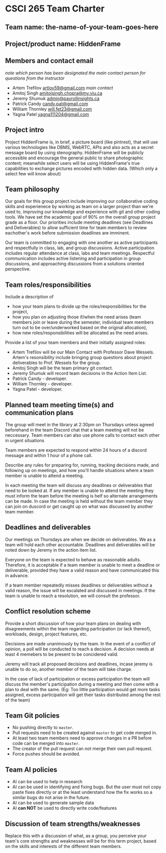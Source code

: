 
# CSCI 265 Team Charter

## Team name: the-name-of-your-team-goes-here

## Project/product name: HiddenFrame

## Members and contact email

*note which person has been designated the main contact person for questions from the instructor*

 - Artem Trefilov   artlov59@gmail.com *main contact*
 - Amitoj Singh     amitojsingh.chopra@my.viu.ca
 - Jeremy Shumuk    admin@payrollinsights.ca
 - Patrick Candy    candy.pat@gmail.com
 - William Thornley will.fet23@gmail.com
 - Yagna Patel      yagna111204@gmail.com

## Project intro

Project HiddenFrame is, in brief, a picture board (like pintrest), that will use various technologies like DBMS, WebRTC, APIs and also acts as a secret message board by using stenography. HiddenFrame will be publicly accessible and encourage the general public to share photographic content; meanwhile select users will be using HiddenFrame's true capabilities to exchange pictures encoded with hidden data. (Which only a select few will know about)

## Team philosophy

Our goals for this group project include improving our collaborative coding skills and experienece by working as team on a larger project than we're used to, improving our knowledge and experience with git and other coding tools. We have set the academic goal of 90% on the overall group project grade as a floor. Our priorities include meeting deadlines (see Deadlines and Deliverables) to allow sufficient time for team members to review eachother's work before submission deadlines are imminent.

Our team is committed to engaging with one another as active participants and respectfully in class, lab, and group discussions. Active participation includes regular attendance at class, labs and team meetings. Respectful communication includes active listening and participation in group discussions, and approaching discussions from a solutions oriented perspective.

## Team roles/responsibilities

Include a description of
 - how your team plans to divide up the roles/responsibilities for the project,
 - how you plan on adjusting those if/when the need arises (team members join or leave during the semester, individual team members turn out to be over/underworked based on the original allocation),
 - how new roles/responsibilities will be allocated as the need arises.

Provide a list of your team members and their initially assigned roles:
 - Artem Trefilov will be our Main Contact with Professor Dave Wessels. Artem's resonsibility include bringing group questions about project deliverables to Prof. Wessels for the group.
 - Amitoj Singh will be the team primary git contact.
 - Jeremy Shumuk will record team decisions in the Action Item List.
 - Patrick Candy - developer.
 - William Thornley - developer.
 - Yagna Patel - developer.

## Planned team meeting time(s) and communication plans

The group will meet in the library at 2:30pm on Thursdays unless agreed beforehand in the team Discord chat that a team meeting will not be neccessary. Team members can also use phone calls to contact each other in urgent situations

Team members are expected to respond within 24 hours of a discord message and within 1 hour of a phone call.

Describe any rules for preparing for, running, tracking decisions made, and following up on meetings,
and how you'll handle situations where a team member is unable to attend a meeting.

In each meeting the team will discuss any deadlines or deliverables that need to be looked at. If any member is unable to attend the meeting they must inform the team before the meeting is helf so alternate arrangements can be made. In case the meeting is held without the team member they can join on duscord or get caught up on what was discussed by another team member.

## Deadlines and deliverables

Our meetings on Thursdays are when we decide on deliverables. We as a team will hold each other accountable. Deadlines and deliverables will be noted down by Jeremy in the action item list. 

Everyone on the team is expected to behave as reasonable adults. Therefore, it is acceptable if a team member is unable to meet a deadline or deliverable, provided they have a valid reason and have communicated this in advance. 

If a team member repeatedly misses deadlines or deliverables without a valid reason, the issue will be escalated and discussed in meetings. If the team is unable to reach a resolution, we will consult the professor.


## Conflict resolution scheme

Provide a short discussion of how your team plans on dealing with disagreements within the team
regarding participation (or lack thereof), workloads, design, project features, etc.

Decisions are made unanimously by the team. In the event of a conflict of opinion, a poll will be conducted to reach a decision. A decision needs at least 4 memebers to be present to be concidered valid.

Jeremy will track all proposed decisions and deadlines, incase jeremy is unable to do so, another member of the team will take charge.

In the case of lack of participation or excess participation the team will discuss the member's participation during a meeting and then come with a plan to deal with the same. (Eg: Too little participation would get more tasks assigned, excess participation will get their tasks distributed among the rest of the team)

## Team Git policies

- No pushing directly to `master`.
- Pull requests need to be created against `master` to get code merged in.
- At least two team members need to approve changes in a PR before code can be merged into `master`.
- The creator of the pull request can not merge their own pull request.
- Force pushes should be avoided.

## Team AI policies

- AI can be used to help in research
- AI can be used in identifying and fixing bugs. But the user must not copy paste fixes directly or at the least understand how the fix works so a similar bugs do not arise in the future.
- AI can be used to generate sample data
- AI **can NOT** be used to directly write code/features


## Discussion of team strengths/weaknesses

Replace this with a discussion of what, as a group, you perceive your team's core strengths
and weaknesses will be for this term project, based on the skills
and interests of the different team members.

